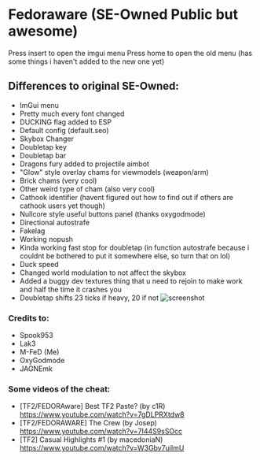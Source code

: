 # Fedoraware (SE-Owned Public but awesome)

Press insert to open the imgui menu
Press home to open the old menu (has some things i haven't added to the new one yet)

## Differences to original SE-Owned:
- ImGui menu
- Pretty much every font changed
- DUCKING flag added to ESP
- Default config (default.seo)
- Skybox Changer
- Doubletap key
- Doubletap bar
- Dragons fury added to projectile aimbot
- "Glow" style overlay chams for viewmodels (weapon/arm)
- Brick chams (very cool)
- Other weird type of cham (also very cool)
- Cathook identifier (havent figured out how to find out if others are cathook users yet though)
- Nullcore style useful buttons panel (thanks oxygodmode)
- Directional autostrafe
- Fakelag
- Working nopush
- Kinda working fast stop for doubletap (in function autostrafe because i couldnt be bothered to put it somewhere else, so turn that on lol)
- Duck speed
- Changed world modulation to not affect the skybox
- Added a buggy dev textures thing that u need to rejoin to make work and half the time it crashes you
- Doubletap shifts 23 ticks if heavy, 20 if not
![screenshot](https://i.imgur.com/Bhmsdqt.jpg)

### Credits to:
  - Spook953
  - Lak3
  - M-FeD (Me)
  - OxyGodmode
  - JAGNEmk

### Some videos of the cheat:
  - [TF2/FEDORAware] Best TF2 Paste? (by c1R) https://www.youtube.com/watch?v=7gDLPRXtdw8
  - [TF2/FEDORAWARE] The Crew (by Josep) https://www.youtube.com/watch?v=7I44S9sSOcc
  - [TF2] Casual Highlights #1 (by macedoniaN) https://www.youtube.com/watch?v=W3Gbv7uiImU
